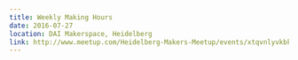 ```yaml
---
title: Weekly Making Hours
date: 2016-07-27
location: DAI Makerspace, Heidelberg
link: http://www.meetup.com/Heidelberg-Makers-Meetup/events/xtqvnlyvkbkc/
---
```

